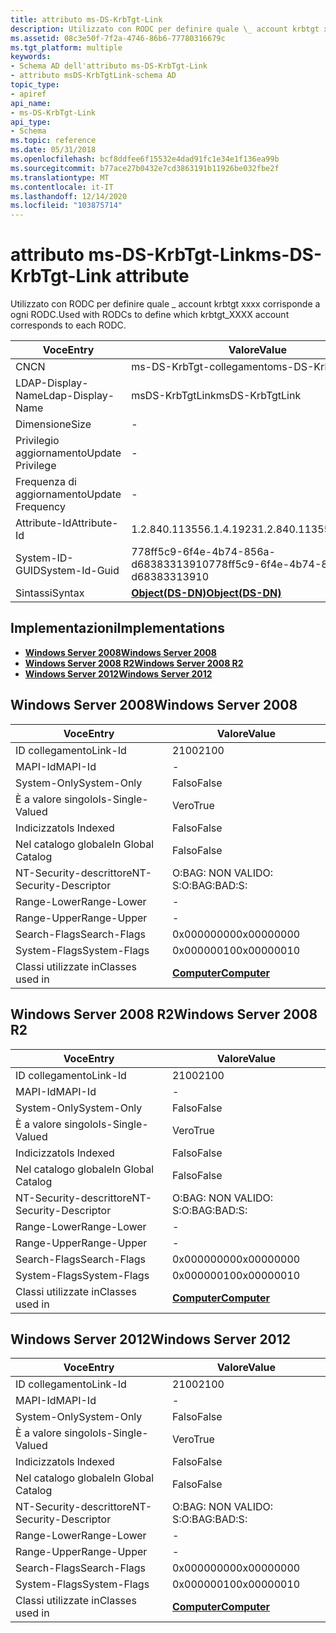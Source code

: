 ```yaml
---
title: attributo ms-DS-KrbTgt-Link
description: Utilizzato con RODC per definire quale \_ account krbtgt xxxx corrisponde a ogni RODC.
ms.assetid: 08c3e50f-7f2a-4746-86b6-77780316679c
ms.tgt_platform: multiple
keywords:
- Schema AD dell'attributo ms-DS-KrbTgt-Link
- attributo msDS-KrbTgtLink-schema AD
topic_type:
- apiref
api_name:
- ms-DS-KrbTgt-Link
api_type:
- Schema
ms.topic: reference
ms.date: 05/31/2018
ms.openlocfilehash: bcf8ddfee6f15532e4dad91fc1e34e1f136ea99b
ms.sourcegitcommit: b77ace27b0432e7cd3863191b11926be032fbe2f
ms.translationtype: MT
ms.contentlocale: it-IT
ms.lasthandoff: 12/14/2020
ms.locfileid: "103875714"
---
```

# <a name="ms-ds-krbtgt-link-attribute"></a><span data-ttu-id="4a123-105">attributo ms-DS-KrbTgt-Link</span><span class="sxs-lookup"><span data-stu-id="4a123-105">ms-DS-KrbTgt-Link attribute</span></span>

<span data-ttu-id="4a123-106">Utilizzato con RODC per definire quale \_ account krbtgt xxxx corrisponde a ogni RODC.</span><span class="sxs-lookup"><span data-stu-id="4a123-106">Used with RODCs to define which krbtgt\_XXXX account corresponds to each RODC.</span></span>



| <span data-ttu-id="4a123-107">Voce</span><span class="sxs-lookup"><span data-stu-id="4a123-107">Entry</span></span> | <span data-ttu-id="4a123-108">Valore</span><span class="sxs-lookup"><span data-stu-id="4a123-108">Value</span></span> |
|-------------------|-----------------------------------------|
| <span data-ttu-id="4a123-109">CN</span><span class="sxs-lookup"><span data-stu-id="4a123-109">CN</span></span>                | <span data-ttu-id="4a123-110">ms-DS-KrbTgt-collegamento</span><span class="sxs-lookup"><span data-stu-id="4a123-110">ms-DS-KrbTgt-Link</span></span>                       |
| <span data-ttu-id="4a123-111">LDAP-Display-Name</span><span class="sxs-lookup"><span data-stu-id="4a123-111">Ldap-Display-Name</span></span> | <span data-ttu-id="4a123-112">msDS-KrbTgtLink</span><span class="sxs-lookup"><span data-stu-id="4a123-112">msDS-KrbTgtLink</span></span>                         |
| <span data-ttu-id="4a123-113">Dimensione</span><span class="sxs-lookup"><span data-stu-id="4a123-113">Size</span></span>              | \-                                      |
| <span data-ttu-id="4a123-114">Privilegio aggiornamento</span><span class="sxs-lookup"><span data-stu-id="4a123-114">Update Privilege</span></span>  | \-                                      |
| <span data-ttu-id="4a123-115">Frequenza di aggiornamento</span><span class="sxs-lookup"><span data-stu-id="4a123-115">Update Frequency</span></span>  | \-                                      |
| <span data-ttu-id="4a123-116">Attribute-Id</span><span class="sxs-lookup"><span data-stu-id="4a123-116">Attribute-Id</span></span>      | <span data-ttu-id="4a123-117">1.2.840.113556.1.4.1923</span><span class="sxs-lookup"><span data-stu-id="4a123-117">1.2.840.113556.1.4.1923</span></span>                 |
| <span data-ttu-id="4a123-118">System-ID-GUID</span><span class="sxs-lookup"><span data-stu-id="4a123-118">System-Id-Guid</span></span>    | <span data-ttu-id="4a123-119">778ff5c9-6f4e-4b74-856a-d68383313910</span><span class="sxs-lookup"><span data-stu-id="4a123-119">778ff5c9-6f4e-4b74-856a-d68383313910</span></span>    |
| <span data-ttu-id="4a123-120">Sintassi</span><span class="sxs-lookup"><span data-stu-id="4a123-120">Syntax</span></span>            | [<span data-ttu-id="4a123-121">**Object(DS-DN)**</span><span class="sxs-lookup"><span data-stu-id="4a123-121">**Object(DS-DN)**</span></span>](s-object-ds-dn.md) |



## <a name="implementations"></a><span data-ttu-id="4a123-122">Implementazioni</span><span class="sxs-lookup"><span data-stu-id="4a123-122">Implementations</span></span>

-   [<span data-ttu-id="4a123-123">**Windows Server 2008**</span><span class="sxs-lookup"><span data-stu-id="4a123-123">**Windows Server 2008**</span></span>](#windows-server-2008)
-   [<span data-ttu-id="4a123-124">**Windows Server 2008 R2**</span><span class="sxs-lookup"><span data-stu-id="4a123-124">**Windows Server 2008 R2**</span></span>](#windows-server-2008-r2)
-   [<span data-ttu-id="4a123-125">**Windows Server 2012**</span><span class="sxs-lookup"><span data-stu-id="4a123-125">**Windows Server 2012**</span></span>](#windows-server-2012)

## <a name="windows-server-2008"></a><span data-ttu-id="4a123-126">Windows Server 2008</span><span class="sxs-lookup"><span data-stu-id="4a123-126">Windows Server 2008</span></span>



| <span data-ttu-id="4a123-127">Voce</span><span class="sxs-lookup"><span data-stu-id="4a123-127">Entry</span></span> | <span data-ttu-id="4a123-128">Valore</span><span class="sxs-lookup"><span data-stu-id="4a123-128">Value</span></span> |
|------------------------|-------------------------------------------|
| <span data-ttu-id="4a123-129">ID collegamento</span><span class="sxs-lookup"><span data-stu-id="4a123-129">Link-Id</span></span>                | <span data-ttu-id="4a123-130">2100</span><span class="sxs-lookup"><span data-stu-id="4a123-130">2100</span></span>                                      |
| <span data-ttu-id="4a123-131">MAPI-Id</span><span class="sxs-lookup"><span data-stu-id="4a123-131">MAPI-Id</span></span>                | \-                                        |
| <span data-ttu-id="4a123-132">System-Only</span><span class="sxs-lookup"><span data-stu-id="4a123-132">System-Only</span></span>            | <span data-ttu-id="4a123-133">Falso</span><span class="sxs-lookup"><span data-stu-id="4a123-133">False</span></span>                                     |
| <span data-ttu-id="4a123-134">È a valore singolo</span><span class="sxs-lookup"><span data-stu-id="4a123-134">Is-Single-Valued</span></span>       | <span data-ttu-id="4a123-135">Vero</span><span class="sxs-lookup"><span data-stu-id="4a123-135">True</span></span>                                      |
| <span data-ttu-id="4a123-136">Indicizzato</span><span class="sxs-lookup"><span data-stu-id="4a123-136">Is Indexed</span></span>             | <span data-ttu-id="4a123-137">Falso</span><span class="sxs-lookup"><span data-stu-id="4a123-137">False</span></span>                                     |
| <span data-ttu-id="4a123-138">Nel catalogo globale</span><span class="sxs-lookup"><span data-stu-id="4a123-138">In Global Catalog</span></span>      | <span data-ttu-id="4a123-139">Falso</span><span class="sxs-lookup"><span data-stu-id="4a123-139">False</span></span>                                     |
| <span data-ttu-id="4a123-140">NT-Security-descrittore</span><span class="sxs-lookup"><span data-stu-id="4a123-140">NT-Security-Descriptor</span></span> | <span data-ttu-id="4a123-141">O:BAG: NON VALIDO: S:</span><span class="sxs-lookup"><span data-stu-id="4a123-141">O:BAG:BAD:S:</span></span>                              |
| <span data-ttu-id="4a123-142">Range-Lower</span><span class="sxs-lookup"><span data-stu-id="4a123-142">Range-Lower</span></span>            | \-                                        |
| <span data-ttu-id="4a123-143">Range-Upper</span><span class="sxs-lookup"><span data-stu-id="4a123-143">Range-Upper</span></span>            | \-                                        |
| <span data-ttu-id="4a123-144">Search-Flags</span><span class="sxs-lookup"><span data-stu-id="4a123-144">Search-Flags</span></span>           | <span data-ttu-id="4a123-145">0x00000000</span><span class="sxs-lookup"><span data-stu-id="4a123-145">0x00000000</span></span>                                |
| <span data-ttu-id="4a123-146">System-Flags</span><span class="sxs-lookup"><span data-stu-id="4a123-146">System-Flags</span></span>           | <span data-ttu-id="4a123-147">0x00000010</span><span class="sxs-lookup"><span data-stu-id="4a123-147">0x00000010</span></span>                                |
| <span data-ttu-id="4a123-148">Classi utilizzate in</span><span class="sxs-lookup"><span data-stu-id="4a123-148">Classes used in</span></span>        | [<span data-ttu-id="4a123-149">**Computer**</span><span class="sxs-lookup"><span data-stu-id="4a123-149">**Computer**</span></span>](c-computer.md)<br/> |



## <a name="windows-server-2008-r2"></a><span data-ttu-id="4a123-150">Windows Server 2008 R2</span><span class="sxs-lookup"><span data-stu-id="4a123-150">Windows Server 2008 R2</span></span>



| <span data-ttu-id="4a123-151">Voce</span><span class="sxs-lookup"><span data-stu-id="4a123-151">Entry</span></span> | <span data-ttu-id="4a123-152">Valore</span><span class="sxs-lookup"><span data-stu-id="4a123-152">Value</span></span> |
|------------------------|-------------------------------------------|
| <span data-ttu-id="4a123-153">ID collegamento</span><span class="sxs-lookup"><span data-stu-id="4a123-153">Link-Id</span></span>                | <span data-ttu-id="4a123-154">2100</span><span class="sxs-lookup"><span data-stu-id="4a123-154">2100</span></span>                                      |
| <span data-ttu-id="4a123-155">MAPI-Id</span><span class="sxs-lookup"><span data-stu-id="4a123-155">MAPI-Id</span></span>                | \-                                        |
| <span data-ttu-id="4a123-156">System-Only</span><span class="sxs-lookup"><span data-stu-id="4a123-156">System-Only</span></span>            | <span data-ttu-id="4a123-157">Falso</span><span class="sxs-lookup"><span data-stu-id="4a123-157">False</span></span>                                     |
| <span data-ttu-id="4a123-158">È a valore singolo</span><span class="sxs-lookup"><span data-stu-id="4a123-158">Is-Single-Valued</span></span>       | <span data-ttu-id="4a123-159">Vero</span><span class="sxs-lookup"><span data-stu-id="4a123-159">True</span></span>                                      |
| <span data-ttu-id="4a123-160">Indicizzato</span><span class="sxs-lookup"><span data-stu-id="4a123-160">Is Indexed</span></span>             | <span data-ttu-id="4a123-161">Falso</span><span class="sxs-lookup"><span data-stu-id="4a123-161">False</span></span>                                     |
| <span data-ttu-id="4a123-162">Nel catalogo globale</span><span class="sxs-lookup"><span data-stu-id="4a123-162">In Global Catalog</span></span>      | <span data-ttu-id="4a123-163">Falso</span><span class="sxs-lookup"><span data-stu-id="4a123-163">False</span></span>                                     |
| <span data-ttu-id="4a123-164">NT-Security-descrittore</span><span class="sxs-lookup"><span data-stu-id="4a123-164">NT-Security-Descriptor</span></span> | <span data-ttu-id="4a123-165">O:BAG: NON VALIDO: S:</span><span class="sxs-lookup"><span data-stu-id="4a123-165">O:BAG:BAD:S:</span></span>                              |
| <span data-ttu-id="4a123-166">Range-Lower</span><span class="sxs-lookup"><span data-stu-id="4a123-166">Range-Lower</span></span>            | \-                                        |
| <span data-ttu-id="4a123-167">Range-Upper</span><span class="sxs-lookup"><span data-stu-id="4a123-167">Range-Upper</span></span>            | \-                                        |
| <span data-ttu-id="4a123-168">Search-Flags</span><span class="sxs-lookup"><span data-stu-id="4a123-168">Search-Flags</span></span>           | <span data-ttu-id="4a123-169">0x00000000</span><span class="sxs-lookup"><span data-stu-id="4a123-169">0x00000000</span></span>                                |
| <span data-ttu-id="4a123-170">System-Flags</span><span class="sxs-lookup"><span data-stu-id="4a123-170">System-Flags</span></span>           | <span data-ttu-id="4a123-171">0x00000010</span><span class="sxs-lookup"><span data-stu-id="4a123-171">0x00000010</span></span>                                |
| <span data-ttu-id="4a123-172">Classi utilizzate in</span><span class="sxs-lookup"><span data-stu-id="4a123-172">Classes used in</span></span>        | [<span data-ttu-id="4a123-173">**Computer**</span><span class="sxs-lookup"><span data-stu-id="4a123-173">**Computer**</span></span>](c-computer.md)<br/> |



## <a name="windows-server-2012"></a><span data-ttu-id="4a123-174">Windows Server 2012</span><span class="sxs-lookup"><span data-stu-id="4a123-174">Windows Server 2012</span></span>



| <span data-ttu-id="4a123-175">Voce</span><span class="sxs-lookup"><span data-stu-id="4a123-175">Entry</span></span> | <span data-ttu-id="4a123-176">Valore</span><span class="sxs-lookup"><span data-stu-id="4a123-176">Value</span></span> |
|------------------------|-------------------------------------------|
| <span data-ttu-id="4a123-177">ID collegamento</span><span class="sxs-lookup"><span data-stu-id="4a123-177">Link-Id</span></span>                | <span data-ttu-id="4a123-178">2100</span><span class="sxs-lookup"><span data-stu-id="4a123-178">2100</span></span>                                      |
| <span data-ttu-id="4a123-179">MAPI-Id</span><span class="sxs-lookup"><span data-stu-id="4a123-179">MAPI-Id</span></span>                | \-                                        |
| <span data-ttu-id="4a123-180">System-Only</span><span class="sxs-lookup"><span data-stu-id="4a123-180">System-Only</span></span>            | <span data-ttu-id="4a123-181">Falso</span><span class="sxs-lookup"><span data-stu-id="4a123-181">False</span></span>                                     |
| <span data-ttu-id="4a123-182">È a valore singolo</span><span class="sxs-lookup"><span data-stu-id="4a123-182">Is-Single-Valued</span></span>       | <span data-ttu-id="4a123-183">Vero</span><span class="sxs-lookup"><span data-stu-id="4a123-183">True</span></span>                                      |
| <span data-ttu-id="4a123-184">Indicizzato</span><span class="sxs-lookup"><span data-stu-id="4a123-184">Is Indexed</span></span>             | <span data-ttu-id="4a123-185">Falso</span><span class="sxs-lookup"><span data-stu-id="4a123-185">False</span></span>                                     |
| <span data-ttu-id="4a123-186">Nel catalogo globale</span><span class="sxs-lookup"><span data-stu-id="4a123-186">In Global Catalog</span></span>      | <span data-ttu-id="4a123-187">Falso</span><span class="sxs-lookup"><span data-stu-id="4a123-187">False</span></span>                                     |
| <span data-ttu-id="4a123-188">NT-Security-descrittore</span><span class="sxs-lookup"><span data-stu-id="4a123-188">NT-Security-Descriptor</span></span> | <span data-ttu-id="4a123-189">O:BAG: NON VALIDO: S:</span><span class="sxs-lookup"><span data-stu-id="4a123-189">O:BAG:BAD:S:</span></span>                              |
| <span data-ttu-id="4a123-190">Range-Lower</span><span class="sxs-lookup"><span data-stu-id="4a123-190">Range-Lower</span></span>            | \-                                        |
| <span data-ttu-id="4a123-191">Range-Upper</span><span class="sxs-lookup"><span data-stu-id="4a123-191">Range-Upper</span></span>            | \-                                        |
| <span data-ttu-id="4a123-192">Search-Flags</span><span class="sxs-lookup"><span data-stu-id="4a123-192">Search-Flags</span></span>           | <span data-ttu-id="4a123-193">0x00000000</span><span class="sxs-lookup"><span data-stu-id="4a123-193">0x00000000</span></span>                                |
| <span data-ttu-id="4a123-194">System-Flags</span><span class="sxs-lookup"><span data-stu-id="4a123-194">System-Flags</span></span>           | <span data-ttu-id="4a123-195">0x00000010</span><span class="sxs-lookup"><span data-stu-id="4a123-195">0x00000010</span></span>                                |
| <span data-ttu-id="4a123-196">Classi utilizzate in</span><span class="sxs-lookup"><span data-stu-id="4a123-196">Classes used in</span></span>        | [<span data-ttu-id="4a123-197">**Computer**</span><span class="sxs-lookup"><span data-stu-id="4a123-197">**Computer**</span></span>](c-computer.md)<br/> |



 

 





